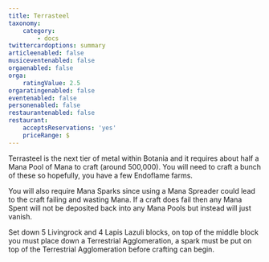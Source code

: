 ```yaml
---
title: Terrasteel
taxonomy:
    category:
        - docs
twittercardoptions: summary
articleenabled: false
musiceventenabled: false
orgaenabled: false
orga:
    ratingValue: 2.5
orgaratingenabled: false
eventenabled: false
personenabled: false
restaurantenabled: false
restaurant:
    acceptsReservations: 'yes'
    priceRange: $
---
```


Terrasteel is the next tier of metal within Botania and it requires about half a Mana Pool of Mana to craft (around 500,000). You will need to craft a bunch of these so hopefully, you have a few Endoflame farms.

You will also require Mana Sparks since using a Mana Spreader could lead to the craft failing and wasting Mana. If a craft does fail then any Mana Spent will not be deposited back into any Mana Pools but instead will just vanish.

Set down 5 Livingrock and 4 Lapis Lazuli blocks, on top of the middle block you must place down a Terrestrial Agglomeration, a spark must be put on top of the Terrestrial Agglomeration before crafting can begin.

